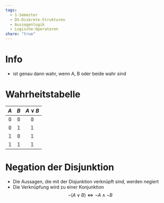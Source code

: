 ```yaml
---
tags:
  - 1-Semester
  - DS-Diskrete-Strukturen
  - Aussagenlogik
  - Logische-Operatoren
share: "true"
---
```

# Info
- ist genau dann wahr, wenn A, B oder beide wahr sind

# Wahrheitstabelle
|     $A$      |     $B$      | $A \lor B$  |
|:------------:|:------------:|:------------:|
| $\mathbb{0}$ | $\mathbb{0}$ | $\mathbb{0}$ |
| $\mathbb{0}$ | $\mathbb{1}$ | $\mathbb{1}$ |
| $\mathbb{1}$ | $\mathbb{0}$ | $\mathbb{1}$ |
| $\mathbb{1}$ | $\mathbb{1}$ | $\mathbb{1}$ |

# Negation der Disjunktion
- Die Aussagen, die mit der Disjunktion verknüpft sind, werden negiert
- Die Verknüpfung wird zu einer Konjunktion
$$\lnot (A \lor B) \Leftrightarrow \lnot A \land \lnot B$$
